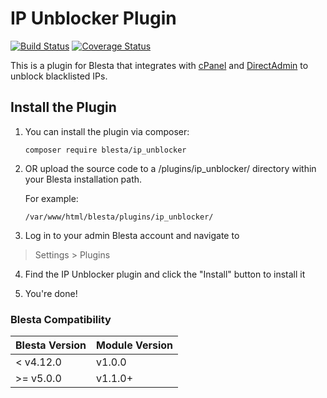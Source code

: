 # IP Unblocker Plugin

[![Build Status](https://travis-ci.org/blesta/plugin-ip_unblocker.svg?branch=master)](https://travis-ci.org/blesta/plugin-ip_unblocker) [![Coverage Status](https://coveralls.io/repos/github/blesta/plugin-ip_unblocker/badge.svg?branch=master)](https://coveralls.io/github/blesta/plugin-ip_unblocker?branch=master)

This is a plugin for Blesta that integrates with [cPanel](https://www.cpanel.net/) and [DirectAdmin](https://www.directadmin.com/) to unblock blacklisted IPs.

## Install the Plugin

1. You can install the plugin via composer:

    ```
    composer require blesta/ip_unblocker
    ```

2. OR upload the source code to a /plugins/ip_unblocker/ directory within
your Blesta installation path.

    For example:

    ```
    /var/www/html/blesta/plugins/ip_unblocker/
    ```

3. Log in to your admin Blesta account and navigate to
> Settings > Plugins

4. Find the IP Unblocker plugin and click the "Install" button to install it

5. You're done!

### Blesta Compatibility

|Blesta Version|Module Version|
|--------------|--------------|
|< v4.12.0|v1.0.0|
|>= v5.0.0|v1.1.0+|
